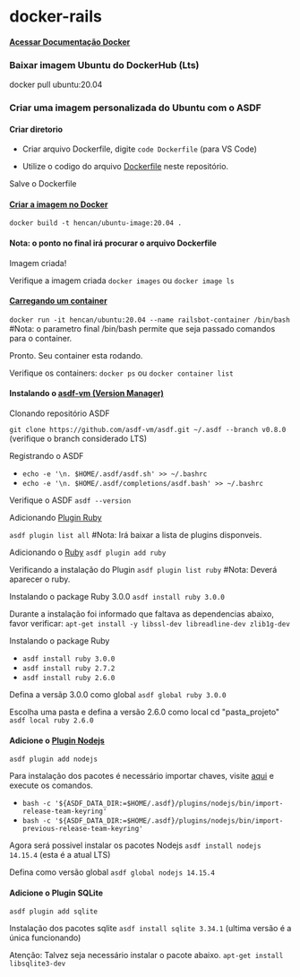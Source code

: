 # docker-rails

#### [Acessar Documentação Docker](https://docs.docker.com/reference/)

### Baixar imagem Ubuntu do DockerHub (Lts)
docker pull ubuntu:20.04

### Criar uma imagem personalizada do Ubuntu com o ASDF

#### Criar diretorio
- Criar arquivo Dockerfile, digite `code Dockerfile` (para VS Code)

- Utilize o codigo do arquivo [Dockerfile](https://github.com/hencan/docker-rails/blob/main/Dockerfile) neste repositório.

Salve o Dockerfile

#### [Criar a imagem no Docker](https://docs.docker.com/engine/reference/commandline/build/)

`docker build -t hencan/ubuntu-image:20.04 .`
#### Nota: o ponto no final irá procurar o arquivo Dockerfile

Imagem criada!

Verifique a imagem criada
`docker images`
ou
`docker image ls`

#### [Carregando um container](https://docs.docker.com/engine/reference/commandline/run/)

`docker run -it hencan/ubuntu:20.04 --name railsbot-container /bin/bash`
#Nota: o parametro final /bin/bash permite que seja passado comandos para o container.

Pronto. Seu container esta rodando.

Verifique os containers:
`docker ps` ou  `docker container list`

#### Instalando o [asdf-vm (Version Manager)](https://asdf-vm.com/#/)

Clonando repositório ASDF

`git clone https://github.com/asdf-vm/asdf.git ~/.asdf --branch v0.8.0` (verifique o branch considerado LTS)

Registrando o ASDF
- `echo -e '\n. $HOME/.asdf/asdf.sh' >> ~/.bashrc`
- `echo -e '\n. $HOME/.asdf/completions/asdf.bash' >> ~/.bashrc`

Verifique o ASDF
`asdf --version`

Adicionando [Plugin Ruby](https://asdf-vm.com/#/plugins-all)

`asdf plugin list all`
#Nota: Irá baixar a lista de plugins disponveis.

Adicionando o [Ruby](https://github.com/asdf-vm/asdf-ruby)
`asdf plugin add ruby`

Verificando a instalação do Plugin
`asdf plugin list ruby`
#Nota: Deverá aparecer o ruby.

Instalando o package Ruby 3.0.0
`asdf install ruby 3.0.0`

Durante a instalação foi informado que faltava as dependencias abaixo, favor verificar:
`apt-get install -y libssl-dev libreadline-dev zlib1g-dev`


Instalando o package Ruby
- `asdf install ruby 3.0.0`
- `asdf install ruby 2.7.2`
- `asdf install ruby 2.6.0`

Defina a versãp 3.0.0 como global
`asdf global ruby 3.0.0`

Escolha uma pasta e defina a versão 2.6.0 como local
cd "pasta_projeto"
`asdf local ruby 2.6.0`


#### Adicione o [Plugin Nodejs](https://github.com/asdf-vm/asdf-nodejs)

`asdf plugin add nodejs`

Para instalação dos pacotes é necessário importar chaves, visite [aqui](https://github.com/asdf-vm/asdf-nodejs) e execute os comandos.
- `bash -c '${ASDF_DATA_DIR:=$HOME/.asdf}/plugins/nodejs/bin/import-release-team-keyring'`
- `bash -c '${ASDF_DATA_DIR:=$HOME/.asdf}/plugins/nodejs/bin/import-previous-release-team-keyring'`

Agora será possivel instalar os pacotes Nodejs
`asdf install nodejs 14.15.4` (esta é a atual LTS)

Defina como versão global
`asdf global nodejs 14.15.4`

#### Adicione o Plugin SQLite
`asdf plugin add sqlite`

Instalação dos pacotes sqlite
`asdf install sqlite 3.34.1` (ultima versão é a única funcionando)

Atenção: Talvez seja necessário instalar o pacote abaixo.
`apt-get install libsqlite3-dev`








